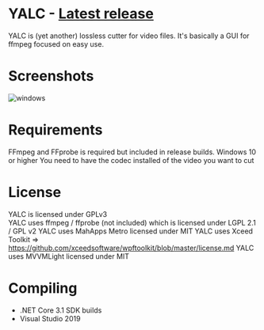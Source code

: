 # YALC - [Latest release](https://github.com/0x90d/YALC/releases)
YALC is (yet another) lossless cutter for video files. It's basically a GUI for ffmpeg focused on easy use.

# Screenshots
![windows](https://user-images.githubusercontent.com/46010672/71644164-e32b6580-2cbb-11ea-8729-e5f2e12d55af.jpg)

# Requirements
FFmpeg and FFprobe is required but included in release builds.
Windows 10 or higher
You need to have the codec installed of the video you want to cut

# License
YALC is licensed under GPLv3  
YALC uses ffmpeg / ffprobe (not included) which is licensed under LGPL 2.1 / GPL v2
YALC uses MahApps Metro licensed under MIT
YALC uses Xceed Toolkit => https://github.com/xceedsoftware/wpftoolkit/blob/master/license.md
YALC uses MVVMLight licensed under MIT


# Compiling
- .NET Core 3.1 SDK builds
- Visual Studio 2019
